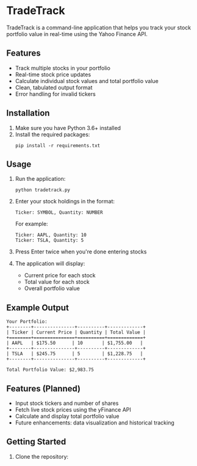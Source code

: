 # TradeTrack

TradeTrack is a command-line application that helps you track your stock portfolio value in real-time using the Yahoo Finance API.

## Features

- Track multiple stocks in your portfolio
- Real-time stock price updates
- Calculate individual stock values and total portfolio value
- Clean, tabulated output format
- Error handling for invalid tickers

## Installation

1. Make sure you have Python 3.6+ installed
2. Install the required packages:
   ```
   pip install -r requirements.txt
   ```

## Usage

1. Run the application:
   ```
   python tradetrack.py
   ```

2. Enter your stock holdings in the format:
   ```
   Ticker: SYMBOL, Quantity: NUMBER
   ```
   For example:
   ```
   Ticker: AAPL, Quantity: 10
   Ticker: TSLA, Quantity: 5
   ```

3. Press Enter twice when you're done entering stocks

4. The application will display:
   - Current price for each stock
   - Total value for each stock
   - Overall portfolio value

## Example Output

```
Your Portfolio:
+--------+---------------+----------+-------------+
| Ticker | Current Price | Quantity | Total Value |
+========+===============+==========+=============+
| AAPL   | $175.50      | 10       | $1,755.00   |
+--------+---------------+----------+-------------+
| TSLA   | $245.75      | 5        | $1,228.75   |
+--------+---------------+----------+-------------+

Total Portfolio Value: $2,983.75
```

## Features (Planned)
- Input stock tickers and number of shares
- Fetch live stock prices using the yFinance API
- Calculate and display total portfolio value
- Future enhancements: data visualization and historical tracking

## Getting Started
1. Clone the repository:
